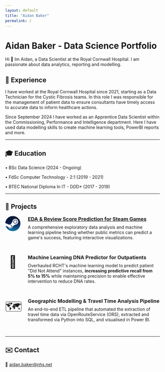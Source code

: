 ```yaml
---
layout: default
title: "Aidan Baker"
permalink: /
---
```


# Aidan Baker - Data Science Portfolio

Hi 👋 Im Aidan, a Data Scientist at the Royal Cornwall Hospital. I am passionate about data analytics, reporting and modelling.

## 🚀 Experience  

I have worked at the Royal Cornwall Hospital since 2021, starting as a Data Technician for the Cystic Fibrosis teams. In this role I was responsible for the management of patient data to ensure consultants have timely access to accurate data to inform healthcare actions.

Since September 2024 I have worked as an Apprentice Data Scientist within the Commissioning, Performance and Intelligence department. Here I have used data modelling skills to create machine learning tools, PowerBI reports and more.

---

## 🎓 Education  

• BSc Data Science (2024 - Ongoing)

• FdSc Computer Technology - 2:1 (2019 - 2021)

• BTEC National Diploma In IT - D*D*D* (2017 - 2019)

---

## 💼 Projects  

<div style="display: flex; align-items: flex-start; margin-bottom: 2rem;">
  <a href="https://github.com/AidanBakerNHS/SteamAppDataVisulisation" target="_blank" style="flex-shrink: 0; margin-right: 1.5rem;">
    <img src="assets/project-steam.png" alt="STEAM Project" style="width:50px; border-radius:4px;"/>
  </a>
  <div>
    <h3 style="margin-top:0; margin-bottom:0.5rem;">
      <a href="https://github.com/AidanBakerNHS/SteamAppDataVisulisation" target="_blank">EDA & Review Score Prediction for Steam Games</a>
    </h3>
    <p style="margin-top:0;">
      A comprehensive exploratory data analysis and machine learning pipeline testing whether public metrics can predict a game's success, featuring interactive visualizations.
    </p>
  </div>
</div>

<div style="display: flex; align-items: flex-start; margin-bottom: 2rem;">
  <div style="flex-shrink: 0; margin-right: 1.5rem; width:50px; text-align:center;">
    <span style="font-size: 40px;">💼</span> 
  </div>
  <div>
    <h3 style="margin-top:0; margin-bottom:0.5rem;">
      Machine Learning DNA Predictor for Outpatients
    </h3>
    <p style="margin-top:0;">
      Overhauled RCHT's machine learning model to predict patient "Did Not Attend" instances, <strong>increasing predictive recall from 5% to 15%</strong> while maintaining precision to enable effective intervention to reduce DNA rates.
    </p>
  </div>
</div>

<div style="display: flex; align-items: flex-start; margin-bottom: 2rem;">
  <div style="flex-shrink: 0; margin-right: 1.5rem; width:50px; text-align:center;">
    <span style="font-size: 40px;">🗺️</span> 
  </div>
  <div>
    <h3 style="margin-top:0; margin-bottom:0.5rem;">
      Geographic Modelling & Travel Time Analysis Pipeline
    </h3>
    <p style="margin-top:0;">
      An end-to-end ETL pipeline that automated the extraction of travel time data via OpenRouteService (ORS), extracted and transformed via Python into SQL, and visualised in Power BI.
    </p>
  </div>
</div>

</div>

---

## ✉️ Contact  
📧 aidan.baker@nhs.net
